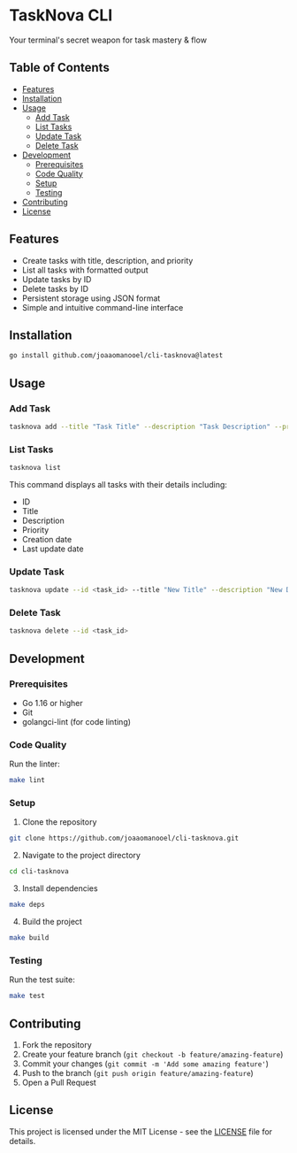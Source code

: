 # TaskNova CLI

Your terminal's secret weapon for task mastery & flow

## Table of Contents
- [Features](#features)
- [Installation](#installation)
- [Usage](#usage)
  - [Add Task](#add-task)
  - [List Tasks](#list-tasks)
  - [Update Task](#update-task)
  - [Delete Task](#delete-task)
- [Development](#development)
  - [Prerequisites](#prerequisites)
  - [Code Quality](#code-quality)
  - [Setup](#setup)
  - [Testing](#testing)
- [Contributing](#contributing)
- [License](#license)

## Features

- Create tasks with title, description, and priority
- List all tasks with formatted output
- Update tasks by ID
- Delete tasks by ID
- Persistent storage using JSON format
- Simple and intuitive command-line interface

## Installation

```bash
go install github.com/joaaomanooel/cli-tasknova@latest
```

## Usage

### Add Task

```bash
tasknova add --title "Task Title" --description "Task Description" --priority "high"
```

### List Tasks

```bash
tasknova list
```

This command displays all tasks with their details including:
- ID
- Title
- Description
- Priority
- Creation date
- Last update date

### Update Task

```bash
tasknova update --id <task_id> --title "New Title" --description "New Description" --priority "low"
```

### Delete Task

```bash
tasknova delete --id <task_id>
```

## Development

### Prerequisites

- Go 1.16 or higher
- Git
- golangci-lint (for code linting)

### Code Quality

Run the linter:
```bash
make lint
```

### Setup

1. Clone the repository
```bash
git clone https://github.com/joaaomanooel/cli-tasknova.git
```

2. Navigate to the project directory
```bash
cd cli-tasknova
```

3. Install dependencies
```bash
make deps
```

4. Build the project
```bash
make build
```

### Testing

Run the test suite:
```bash
make test
```

## Contributing

1. Fork the repository
2. Create your feature branch (`git checkout -b feature/amazing-feature`)
3. Commit your changes (`git commit -m 'Add some amazing feature'`)
4. Push to the branch (`git push origin feature/amazing-feature`)
5. Open a Pull Request

## License

This project is licensed under the MIT License - see the [LICENSE](LICENSE) file for details.
